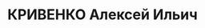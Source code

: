---
title: КРИВЕНКО Алексей Ильич
description: "Род. в 1904, Ульяновская обл., Сызранский р-н, с. Батраки. Проживал:\
  \ Ярославская обл., г. Ярославль, ул. Школьная, 3. ЯЭМЗ, Начальник инструментального\
  \ отдела \n  Арестован 24.06.1937. Обв. по ст. 58-6, 58-7, 58-8, 58-11. Приговор:\
  \ ВК ВС СССР, 28.12.1937 – ВМН. Расстрелян 28.12.1937. \n  Реабилитирован ВК ВС\
  \ СССР 20.07.1957"
---